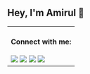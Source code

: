 ## Hey, I'm Amirul 👋

<!--
![a](https://user-images.githubusercontent.com/35567854/89175621-eb2cea00-d5a9-11ea-8c1e-17cbd736b526.png)

<table>
     <tr>
          <th>Follow Me:</th>
          <th><a href="https://amirulislam.zeet.app/" target="_blank"><img alt="me on web" src="https://github.com/shiningflash/shiningflash/blob/master/images/www.svg" title="me on web" width="30" height="30" /></a></th>
          <th><a href="mailto:amirulislamalmamun@gmail.com" target="_blank"><img alt="Gmail" src="https://github.com/shiningflash/shiningflash/blob/master/images/google-gmail.svg" title="Email" width="30" height="30" /></a></th>
          <th><a href="https://github.com/shiningflash" target="_blank"><img alt="GitHub" title="GitHub" height="30" width="30" src="https://github.com/shiningflash/shiningflash/blob/master/images/github.svg"></a></th>
          <th><a href="https://github.com/shiningflash/shiningflash/blob/master/images/Resume_Amirul_Islam.pdf" target="_blank"><img alt="CV" title="Resume" height="30" width="30" src="https://github.com/shiningflash/shiningflash/blob/master/images/cv.svg"></a></th>
          <th><a href="https://www.linkedin.com/in/amirulislamalmamun/" target="_blank"><img alt="LinkedIn" title="LinkedIn" height="30" width="30" src="https://github.com/shiningflash/shiningflash/blob/master/images/linkedin.svg"></a></th>
          <th><a href="https://www.facebook.com/shiningflaash" target="_blank"><img alt="Facebook" title="Facebook" height="30" width="30" src="https://github.com/shiningflash/shiningflash/blob/master/images/facebook.svg"></a></th>
          <th><a href="https://twitter.com/_shiningflash" target="_blank"><img alt="Twitter" title="Twitter" height="30" width="30" src="https://github.com/shiningflash/shiningflash/blob/master/images/twitter.svg"></a></th>
    </tr>
</table>

-->

<!-- <img src ="https://gpvc.arturio.dev/shiningflash"> -->

<table>
    <td>
      <h4>Connect with me:</h4>
      <a href="mailto:amirulislamalmamun@gmail.com"><img src ="https://img.shields.io/badge/email-%23.svg?&style=for-the-badge&logo=www&logoColor=white%22&color=black"></a>
      <a href="https://amirulislam.zeet.app/"><img src ="https://img.shields.io/badge/website-%23.svg?&style=for-the-badge&logo=www&logoColor=white%22&color=black"></a>
      <a href="https://twitter.com/_shiningflash"><img src="https://img.shields.io/badge/twitter-%231DA1F2.svg?&style=for-the-badge&logo=twitter&logoColor=white&color=black" /></a>
      <a href="https://www.linkedin.com/in/amirulislamalmamun/"><img src="https://img.shields.io/badge/linkedin-%2312100E.svg?&style=for-the-badge&logo=linkedin&logoColor=white&color=black" /></a>
    </td>
</table>

<!-- <table>
    <td>
    <h4> All Django Projects </h4>
    <a href="https://github.com/shiningflash/django-boilerplate" style="color:white; text-align:center; font-weight:bold; background:black; padding:5px 15px">django boilerplate</a>
    <a href="https://github.com/shiningflash/elasticsearch-django" style="color:white; text-align:center; font-weight:bold; background:black; padding:5px 12px">elastic search using django</a>
    <a href="https://github.com/shiningflash/SFAC-Backend" style="color:white; text-align:center; font-weight:bold; background:black; padding:5px 12px">project using django rest framework</a>
    <a href="https://github.com/shiningflash/Django" style="color:white; text-align:center; font-weight:bold; background:black; padding:5px 12px">others</a>
  </td>
</table> -->
